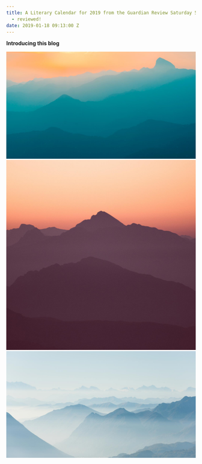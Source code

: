 ```yaml
---
title: A Literary Calendar for 2019 from the Guardian Review Saturday 5 January 2019
  - reviewed!
date: 2019-01-18 09:13:00 Z
---
```


**Introducing this blog**

<div class="gallery" data-columns="3">
<img src="/images/demo/demo-landscape.jpg">
<img src="/images/demo/demo-square.jpg">
<img src="/images/demo/demo-landscape-2.jpg">
</div>